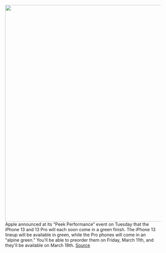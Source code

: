 <img src='https://cdn.vox-cdn.com/thumbor/z9RpvcrJwpJskrtQAqvr7dX-_DU=/0x0:1960x1266/1200x800/filters:focal(824x477:1136x789)/cdn.vox-cdn.com/uploads/chorus_image/image/70594872/Apple_iPhone13_family_lineup_220308.5.jpg' width='700px' /><br/>
Apple announced at its “Peek Performance” event on Tuesday that the iPhone 13 and 13 Pro will each soon come in a green finish. The iPhone 13 lineup will be available in green, while the Pro phones will come in an “alpine green.” You'll be able to preorder them on Friday, March 11th, and they'll be available on March 18th.
<a href='https://www.theverge.com/2022/3/8/22959215/apple-iphone-13-mini-new-colors-green-alpine-price-release-date'> Source <a/>